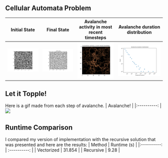 ## Cellular Automata Problem

|        Initial State   | Final State |  Avalanche activity in most recent timesteps  | Avalanche duration distribution |
|:----------:|:-------------:|:-------------: |:-------------:|
|![](/cellular_automata/figs/frame0000.png) |![](/cellular_automata/figs/frame0498.png)| ![](/cellular_automata/figs/Figure_3.png) | ![](/cellular_automata/figs/avalanche_duration_distribution.png) |

## Let it Topple!
Here is a gif made from each step of avalanche.
|        Avalanche! |
|:----------: |
![](/cellular_automata/figs/sandpile_copper.gif)

## Runtime Comparison
I compared my version of implementation with the recursive solution that was presented and here are the results:
|       Method | Runtime (s) | 
|:----------: | :----------: |
| Vectorized | 31.854 |
| Recursive | 9.28 |